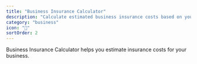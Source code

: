 ```yaml
---
title: "Business Insurance Calculator"
description: "Calculate estimated business insurance costs based on your industry, revenue, and coverage needs."
category: "business"
icon: "🏢"
sortOrder: 2
---
```


Business Insurance Calculator helps you estimate insurance costs for your business.